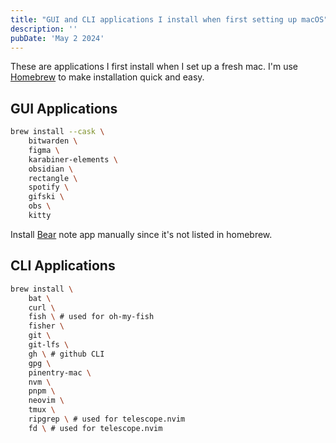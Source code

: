 ```yaml
---
title: "GUI and CLI applications I install when first setting up macOS"
description: ''
pubDate: 'May 2 2024'
---
```


These are applications I first install when I set up a fresh mac. I'm use [Homebrew](/notes/homebrew) to make installation quick and easy.

## GUI Applications 
```bash
brew install --cask \
	bitwarden \
	figma \
	karabiner-elements \
	obsidian \
	rectangle \
	spotify \
	gifski \
	obs \
	kitty
```

Install [Bear](https://bear.app/) note app manually since it's not listed in homebrew.

## CLI Applications
```bash
brew install \
	bat \
	curl \
	fish \ # used for oh-my-fish
	fisher \
	git \
	git-lfs \
	gh \ # github CLI
	gpg \
	pinentry-mac \
	nvm \
	pnpm \
	neovim \
	tmux \
	ripgrep \ # used for telescope.nvim
	fd \ # used for telescope.nvim
```
